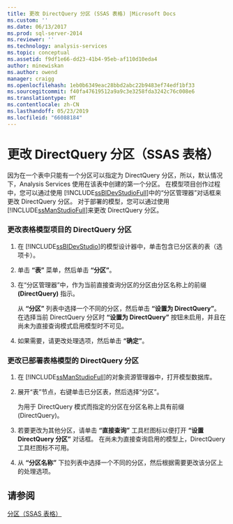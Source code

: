 ```yaml
---
title: 更改 DirectQuery 分区 (SSAS 表格) |Microsoft Docs
ms.custom: ''
ms.date: 06/13/2017
ms.prod: sql-server-2014
ms.reviewer: ''
ms.technology: analysis-services
ms.topic: conceptual
ms.assetid: f9df1e66-dd23-41b4-95eb-af110d10eda4
author: minewiskan
ms.author: owend
manager: craigg
ms.openlocfilehash: 1eb0b6349eac28bbd2abc22b9483ef74edf1bf33
ms.sourcegitcommit: f40fa47619512a9a9c3e3258fda3242c76c008e6
ms.translationtype: MT
ms.contentlocale: zh-CN
ms.lasthandoff: 05/23/2019
ms.locfileid: "66088184"
---
```

# <a name="change-the-directquery-partition-ssas-tabular"></a>更改 DirectQuery 分区（SSAS 表格）
  因为在一个表中只能有一个分区可以指定为 DirectQuery 分区，所以，默认情况下，Analysis Services 使用在该表中创建的第一个分区。 在模型项目创作过程中，您可以通过使用 [!INCLUDE[ssBIDevStudioFull](../includes/ssbidevstudiofull-md.md)]中的“分区管理器”对话框来更改 DirectQuery 分区。 对于部署的模型，您可以通过使用 [!INCLUDE[ssManStudioFull](../includes/ssmanstudiofull-md.md)]来更改 DirectQuery 分区。  
  
### <a name="change-the-directquery-partition-for-a-tabular-model-project"></a>更改表格模型项目的 DirectQuery 分区  
  
1.  在 [!INCLUDE[ssBIDevStudio](../includes/ssbidevstudio-md.md)]的模型设计器中，单击包含已分区表的表（选项卡）。  
  
2.  单击 **“表”** 菜单，然后单击 **“分区”**。  
  
3.  在“分区管理器”中，作为当前直接查询分区的分区由分区名称上的前缀 **(DirectQuery)** 指示。  
  
     从 **“分区”** 列表中选择一个不同的分区，然后单击 **“设置为 DirectQuery”**。 在选择当前 DirectQuery 分区时 **“设置为 DirectQuery”** 按钮未启用，并且在尚未为直接查询模式启用模型时不可见。  
  
4.  如果需要，请更改处理选项，然后单击 **“确定”**。  
  
### <a name="change-the-directquery-partition-for-a-deployed-tabular-model"></a>更改已部署表格模型的 DirectQuery 分区  
  
1.  在 [!INCLUDE[ssManStudioFull](../includes/ssmanstudiofull-md.md)]的对象资源管理器中，打开模型数据库。  
  
2.  展开“表”节点，右键单击已分区表，然后选择“分区”。  
  
     为用于 DirectQuery 模式而指定的分区在分区名称上具有前缀 (DirectQuery)。  
  
3.  若要更改为其他分区，请单击 **“直接查询”** 工具栏图标以便打开 **“设置 DirectQuery 分区”** 对话框。 在尚未为直接查询启用的模型上，DirectQuery 工具栏图标不可用。  
  
4.  从 **“分区名称”** 下拉列表中选择一个不同的分区，然后根据需要更改该分区上的处理选项。  
  
## <a name="see-also"></a>请参阅  
 [分区（SSAS 表格）](tabular-models/partitions-ssas-tabular.md)  
  
  
